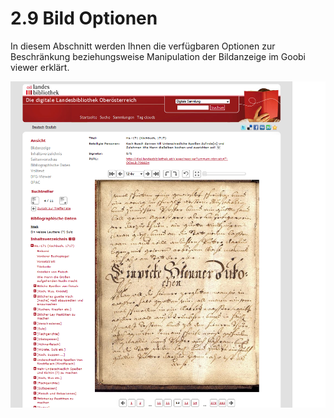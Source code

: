 # 2.9 Bild Optionen

In diesem Abschnitt werden Ihnen die verfügbaren Optionen zur Beschränkung beziehungsweise Manipulation der Bildanzeige im Goobi viewer erklärt.

![](../../.gitbook/assets/bildoptionen.png)

